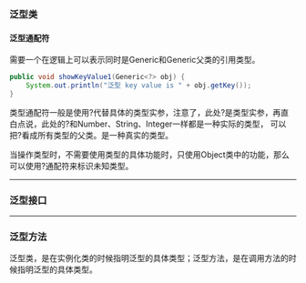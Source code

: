 ### 泛型类
#### 泛型通配符

需要一个在逻辑上可以表示同时是Generic<Integer>和Generic<Number>父类的引用类型。

```java
public void showKeyValue1(Generic<?> obj) {
    System.out.println("泛型 key value is " + obj.getKey());
}
```

类型通配符一般是使用?代替具体的类型实参，注意了，此处?是类型实参，再直白点说，此处的?和Number、String、Integer一样都是一种实际的类型，
可以把?看成所有类型的父类。是一种真实的类型。

当操作类型时，不需要使用类型的具体功能时，只使用Object类中的功能，那么可以使用?通配符来标识未知类型。
***

### 泛型接口
***

### 泛型方法

泛型类，是在实例化类的时候指明泛型的具体类型；泛型方法，是在调用方法的时候指明泛型的具体类型。

